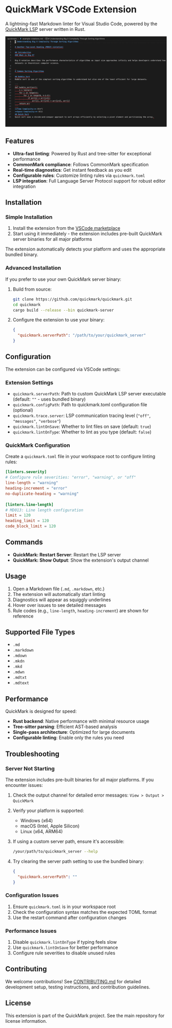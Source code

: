 # QuickMark VSCode Extension

A lightning-fast Markdown linter for Visual Studio Code, powered by the [QuickMark LSP](https://github.com/ekropotin/quickmark) server written in Rust.

![Demo](https://github.com/ekropotin/quickmark/raw/development/assets/demo.gif)

## Features

- **Ultra-fast linting**: Powered by Rust and tree-sitter for exceptional performance
- **CommonMark compliance**: Follows CommonMark specification
- **Real-time diagnostics**: Get instant feedback as you edit
- **Configurable rules**: Customize linting rules via `quickmark.toml`
- **LSP integration**: Full Language Server Protocol support for robust editor integration

## Installation

### Simple Installation

1. Install the extension from the [VSCode marketplace](https://marketplace.visualstudio.com/items?itemName=ekropotin.vscode-quickmark)
2. Start using it immediately - the extension includes pre-built QuickMark server binaries for all major platforms

The extension automatically detects your platform and uses the appropriate bundled binary.

### Advanced Installation

If you prefer to use your own QuickMark server binary:

1. Build from source:

   ```bash
   git clone https://github.com/quickmark/quickmark.git
   cd quickmark
   cargo build --release --bin quickmark-server
   ```

2. Configure the extension to use your binary:

   ```json
   {
     "quickmark.serverPath": "/path/to/your/quickmark_server"
   }
   ```

## Configuration

The extension can be configured via VSCode settings:

### Extension Settings

- `quickmark.serverPath`: Path to custom QuickMark LSP server executable (default: `""` - uses bundled binary)
- `quickmark.configPath`: Path to quickmark.toml configuration file (optional)
- `quickmark.trace.server`: LSP communication tracing level (`"off"`, `"messages"`, `"verbose"`)
- `quickmark.lintOnSave`: Whether to lint files on save (default: `true`)
- `quickmark.lintOnType`: Whether to lint as you type (default: `false`)

### QuickMark Configuration

Create a `quickmark.toml` file in your workspace root to configure linting rules:

```toml
[linters.severity]
# Configure rule severities: "error", "warning", or "off"
line-length = "warning"
heading-increment = "error"
no-duplicate-heading = "warning"

[linters.line-length]
# MD013: Line length configuration
limit = 120
heading_limit = 120
code_block_limit = 120
```

## Commands

- **QuickMark: Restart Server**: Restart the LSP server
- **QuickMark: Show Output**: Show the extension's output channel

## Usage

1. Open a Markdown file (`.md`, `.markdown`, etc.)
2. The extension will automatically start linting
3. Diagnostics will appear as squiggly underlines
4. Hover over issues to see detailed messages
5. Rule codes (e.g., `line-length`, `heading-increment`) are shown for reference

## Supported File Types

- `.md`
- `.markdown`
- `.mdown`
- `.mkdn`
- `.mkd`
- `.mdwn`
- `.mdtxt`
- `.mdtext`

## Performance

QuickMark is designed for speed:

- **Rust backend**: Native performance with minimal resource usage
- **Tree-sitter parsing**: Efficient AST-based analysis
- **Single-pass architecture**: Optimized for large documents
- **Configurable linting**: Enable only the rules you need

## Troubleshooting

### Server Not Starting

The extension includes pre-built binaries for all major platforms. If you encounter issues:

1. Check the output channel for detailed error messages: `View > Output > QuickMark`

2. Verify your platform is supported:
   - Windows (x64)
   - macOS (Intel, Apple Silicon)
   - Linux (x64, ARM64)

3. If using a custom server path, ensure it's accessible:

   ```bash
   /your/path/to/quickmark_server --help
   ```

4. Try clearing the server path setting to use the bundled binary:

   ```json
   {
     "quickmark.serverPath": ""
   }
   ```

### Configuration Issues

1. Ensure `quickmark.toml` is in your workspace root
2. Check the configuration syntax matches the expected TOML format
3. Use the restart command after configuration changes

### Performance Issues

1. Disable `quickmark.lintOnType` if typing feels slow
2. Use `quickmark.lintOnSave` for better performance
3. Configure rule severities to disable unused rules

## Contributing

We welcome contributions! See [CONTRIBUTING.md](CONTRIBUTING.md) for detailed development setup, testing instructions, and contribution guidelines.

## License

This extension is part of the QuickMark project. See the main repository for license information.
